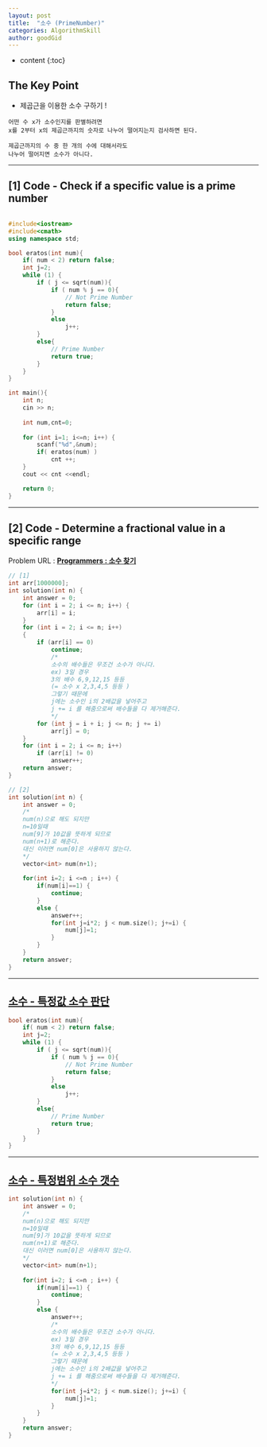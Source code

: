 ```yaml
---
layout: post
title:  "소수 (PrimeNumber)"
categories: AlgorithmSkill
author: goodGid
---
```

* content
{:toc}

## The Key Point

* 제곱근을 이용한 소수 구하기 !

```
어떤 수 x가 소수인지를 판별하려면 
x를 2부터 x의 제곱근까지의 숫자로 나누어 떨어지는지 검사하면 된다.

제곱근까지의 수 중 한 개의 수에 대해서라도
나누어 떨어지면 소수가 아니다. 
```











---

## [1] Code - Check if a specific value is a prime number

``` cpp

#include<iostream>
#include<cmath>
using namespace std;

bool eratos(int num){
    if( num < 2) return false;
    int j=2;
    while (1) {
        if ( j <= sqrt(num)){
            if ( num % j == 0){
                // Not Prime Number
                return false;
            }
            else
                j++;
        }
        else{
            // Prime Number
            return true;
        }
    }
}

int main(){
    int n;
    cin >> n;
    
    int num,cnt=0;
    
    for (int i=1; i<=n; i++) {
        scanf("%d",&num);
        if( eratos(num) )
            cnt ++;
    }
    cout << cnt <<endl;

    return 0;    
}

```

---


## [2] Code - Determine a fractional value in a specific range

Problem URL : **[Programmers : 소수 찾기](https://programmers.co.kr/learn/courses/30/lessons/12921)**

``` cpp
// [1]
int arr[1000000];
int solution(int n) {
    int answer = 0;
    for (int i = 2; i <= n; i++) {
        arr[i] = i;
    }
    for (int i = 2; i <= n; i++)
    {
        if (arr[i] == 0)
            continue;
            /*
            소수의 배수들은 무조건 소수가 아니다.
            ex) 3일 경우
            3의 배수 6,9,12,15 등등
            (= 소수 x 2,3,4,5 등등 )
            그렇기 때문에
            j에는 소수인 i의 2배값을 넣어주고
            j += i 를 해줌으로써 배수들을 다 제거해준다.
            */
        for (int j = i + i; j <= n; j += i)
            arr[j] = 0;
    }
    for (int i = 2; i <= n; i++)
        if (arr[i] != 0)
            answer++;
    return answer;
}

// [2]
int solution(int n) {
    int answer = 0;
    /*
    num(n)으로 해도 되지만
    n=10일때
    num[9]가 10값을 뜻하게 되므로 
    num(n+1)로 해준다.
    대신 이러면 num[0]은 사용하지 않는다.
    */
    vector<int> num(n+1);
    
    for(int i=2; i <=n ; i++) {
        if(num[i]==1) {
            continue;
        }
        else {
            answer++;
            for(int j=i*2; j < num.size(); j+=i) {
                num[j]=1;
            }
        }
    }
    return answer;
}
```

---

## [소수 - 특정값 소수 판단]({{site.url}}/PrimeNumber/#1-code---check-if-a-specific-value-is-a-prime-number)

``` cpp
bool eratos(int num){
    if( num < 2) return false;
    int j=2;
    while (1) {
        if ( j <= sqrt(num)){
            if ( num % j == 0){
                // Not Prime Number
                return false;
            }
            else
                j++;
        }
        else{
            // Prime Number
            return true;
        }
    }
}
```
---

## [소수 - 특정범위 소수 갯수]({{site.url}}/PrimeNumber/#2-code---determine-a-fractional-value-in-a-specific-range)

``` cpp
int solution(int n) {
    int answer = 0;
    /*
    num(n)으로 해도 되지만
    n=10일때
    num[9]가 10값을 뜻하게 되므로 
    num(n+1)로 해준다.
    대신 이러면 num[0]은 사용하지 않는다.
    */
    vector<int> num(n+1);
    
    for(int i=2; i <=n ; i++) {
        if(num[i]==1) {
            continue;
        }
        else {
            answer++;
            /*
            소수의 배수들은 무조건 소수가 아니다.
            ex) 3일 경우
            3의 배수 6,9,12,15 등등
            (= 소수 x 2,3,4,5 등등 )
            그렇기 때문에
            j에는 소수인 i의 2배값을 넣어주고
            j += i 를 해줌으로써 배수들을 다 제거해준다.
            */
            for(int j=i*2; j < num.size(); j+=i) {
                num[j]=1;
            }
        }
    }
    return answer;
}
```
